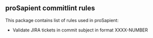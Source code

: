 ## proSapient commitlint rules

This package contains list of rules used in proSapient:

* Validate JIRA tickets in commit subject in format XXXX-NUMBER 

